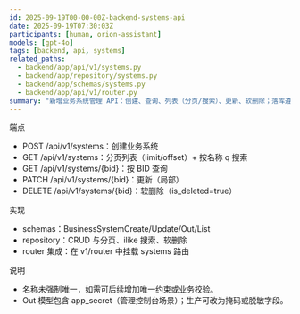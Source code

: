 ```yaml
---
id: 2025-09-19T00-00-00Z-backend-systems-api
date: 2025-09-19T07:30:03Z
participants: [human, orion-assistant]
models: [gpt-4o]
tags: [backend, api, systems]
related_paths:
  - backend/app/api/v1/systems.py
  - backend/app/repository/systems.py
  - backend/app/schemas/systems.py
  - backend/app/api/v1/router.py
summary: "新增业务系统管理 API：创建、查询、列表（分页/搜索）、更新、软删除；落库遵循统一约定。"
---
```


端点
- POST /api/v1/systems：创建业务系统
- GET /api/v1/systems：分页列表（limit/offset）+ 按名称 q 搜索
- GET /api/v1/systems/{bid}：按 BID 查询
- PATCH /api/v1/systems/{bid}：更新（局部）
- DELETE /api/v1/systems/{bid}：软删除（is_deleted=true）

实现
- schemas：BusinessSystemCreate/Update/Out/List
- repository：CRUD 与分页、ilike 搜索、软删除
- router 集成：在 v1/router 中挂载 systems 路由

说明
- 名称未强制唯一，如需可后续增加唯一约束或业务校验。
- Out 模型包含 app_secret（管理控制台场景）；生产可改为掩码或脱敏字段。
